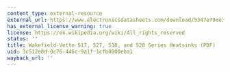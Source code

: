```yaml
---
content_type: external-resource
external_url: https://www.electronicsdatasheets.com/download/5347e79ee34e244e5d56b2c1.pdf?format=pdf
has_external_license_warning: true
license: https://en.wikipedia.org/wiki/All_rights_reserved
status: ''
title: Wakefield-Vette 517, 527, 518, and 528 Series Heatsinks (PDF)
uid: 3c512e0d-0c76-446c-9a1f-1cfb0000eba1
wayback_url: ''
---
```

